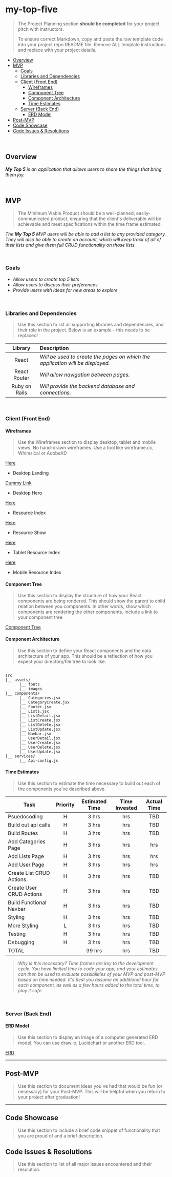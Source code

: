 # my-top-five

> The Project Planning section **should be completed** for your project pitch with instructors.
>
> To ensure correct Markdown, copy and paste the raw template code into your project repo README file. Remove ALL template instructions and replace with your project details.

- [Overview](#overview)
- [MVP](#mvp)
  - [Goals](#goals)
  - [Libraries and Dependencies](#libraries-and-dependencies)
  - [Client (Front End)](#client-front-end)
    - [Wireframes](#wireframes)
    - [Component Tree](#component-tree)
    - [Component Architecture](#component-architecture)
    - [Time Estimates](#time-estimates)
  - [Server (Back End)](#server-back-end)
    - [ERD Model](#erd-model)
- [Post-MVP](#post-mvp)
- [Code Showcase](#code-showcase)
- [Code Issues & Resolutions](#code-issues--resolutions)

<br>

## Overview

_**My Top 5** is an application that allows users to share the things that bring them joy._


<br>

## MVP

> The Minimum Viable Product should be a well-planned, easily-communicated product, ensuring that the client's deliverable will be achievable and meet specifications within the time frame estimated.

_The **My Top 5** MVP users will be able to add a list to any provided category. They will also be able to create an account, which will keep track of all of their lists and give them full CRUD functionality on those lists._

<br>

### Goals

- _Allow users to create top 5 lists_
- _Allow users to discuss their preferences_
- _Provide users with ideas for new areas to explore_


<br>

### Libraries and Dependencies

> Use this section to list all supporting libraries and dependencies, and their role in the project. Below is an example - this needs to be replaced!

|     Library      | Description                                |
| :--------------: | :----------------------------------------- |
|      React       | _Will be used to create the pages on which the application will be displayed._ |
|   React Router   | _Will allow navigation between pages._ |
|    Ruby on Rails      | _Will provide the backend database and connections._ |

<br>

### Client (Front End)

#### Wireframes

> Use the Wireframes section to display desktop, tablet and mobile views. No hand-drawn wireframes. Use a tool like wireframe.cc, Whimsical or AdobeXD

[Here](https://whimsical.com/mt5-landing-page-RmbyWgrgaUh5heT3WBGQid)

- Desktop Landing

[Dummy Link](url)

- Desktop Hero

[Here](https://whimsical.com/mt5-resource-index-umEtd9YtDt8ARYXDi9ZbZ)

- Resource Index

[Here](https://whimsical.com/mt5-resource-show-UcDGpgvGQFKsUS1JAPxsPu)

- Resource Show

[Here](https://whimsical.com/mt5-tablet-DdKoNp2eZXDd7JWywo2Pxw)

- Tablet Resource Index

[Here](https://whimsical.com/mt5-mobile-Phn3jma3GCuwsBmUzJcqsw)

- Mobile Resource Index

#### Component Tree

> Use this section to display the structure of how your React components are being rendered. This should show the parent to child relation between you components. In other words, show which components are rendering the other components. Include a link to your component tree

[Component Tree](https://whimsical.com/mt5ch-CR1iRKzvnPueJnyBGtHFxu)

#### Component Architecture

> Use this section to define your React components and the data architecture of your app. This should be a reflection of how you expect your directory/file tree to look like. 

``` structure

src
|__ assets/
      |__ fonts
      |__ images
|__ components/
      |__ Categories.jsx
      |__ CategoryCreate.jsx
      |__ Footer.jsx 
      |__ Lists.jsx
      |__ ListDetail.jsx
      |__ ListCreate.jsx
      |__ ListDelete.jsx
      |__ ListUpdate.jsx
      |__ Navbar.jsx
      |__ UserDetail.jsx
      |__ UserCreate.jsx
      |__ UserDelete.jsx
      |__ UserUpdate.jsx      
|__ services/
      |__ Api-config.js 

```

#### Time Estimates

> Use this section to estimate the time necessary to build out each of the components you've described above.

| Task                | Priority | Estimated Time | Time Invested | Actual Time |
| ------------------- | :------: | :------------: | :-----------: | :---------: |
| Psuedocoding |    H     |     3 hrs      |      hrs     |     TBD     |
| Build out api calls |    H     |     3 hrs      |      hrs     |     TBD     |
| Build Routes |    H     |     3 hrs      |      hrs     |     TBD     |
| Add Categories Page    |    H     |     3 hrs      |      hrs     |     hrs    |
| Add Lists Page    |    H     |     3 hrs      |      hrs     |     hrs    |
| Add User Page    |    H     |     3 hrs      |      hrs     |     hrs    |
| Create List CRUD Actions |    H     |     3 hrs      |      hrs     |     TBD     |
| Create User CRUD Actions |    H     |     3 hrs      |      hrs     |     TBD     |
| Build Functional Navbar |    H     |     3 hrs      |      hrs     |     TBD     |
| Styling |    H     |     3 hrs      |      hrs     |     TBD     |
| More Styling |    L     |     3 hrs      |      hrs     |     TBD     |
| Testing |    H     |     3 hrs      |      hrs     |     TBD     |
| Debugging |    H     |     3 hrs      |      hrs     |     TBD     |
| TOTAL               |          |     39 hrs      |      hrs     |     TBD     |

> _Why is this necessary? Time frames are key to the development cycle. You have limited time to code your app, and your estimates can then be used to evaluate possibilities of your MVP and post-MVP based on time needed. It's best you assume an additional hour for each component, as well as a few hours added to the total time, to play it safe._

<br>

### Server (Back End)

#### ERD Model

> Use this section to display an image of a computer generated ERD model. You can use draw.io, Lucidchart or another ERD tool.

[ERD ](https://app.diagrams.net/#G1cZFfs7jhY6aH2G9sv_XRnTXuGKxqnVkN)
<br>

***

## Post-MVP

> Use this section to document ideas you've had that would be fun (or necessary) for your Post-MVP. This will be helpful when you return to your project after graduation!

***

## Code Showcase

> Use this section to include a brief code snippet of functionality that you are proud of and a brief description.

## Code Issues & Resolutions

> Use this section to list of all major issues encountered and their resolution.